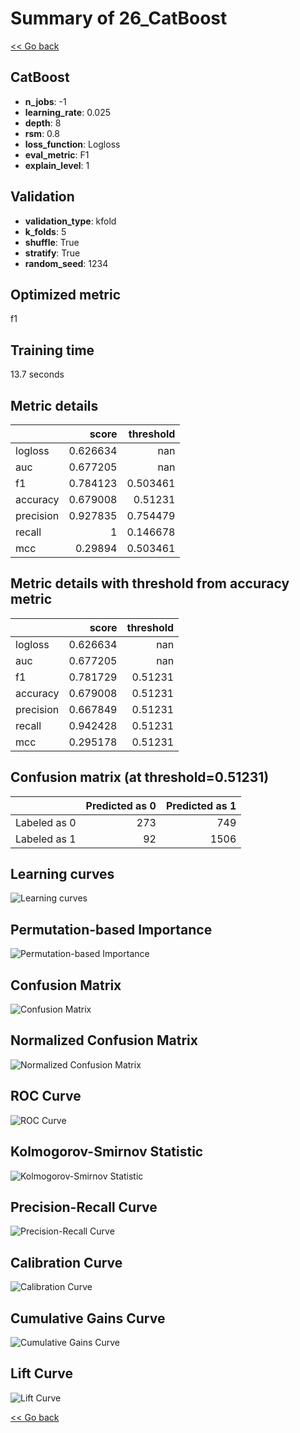 # Summary of 26_CatBoost

[<< Go back](../README.md)


## CatBoost
- **n_jobs**: -1
- **learning_rate**: 0.025
- **depth**: 8
- **rsm**: 0.8
- **loss_function**: Logloss
- **eval_metric**: F1
- **explain_level**: 1

## Validation
 - **validation_type**: kfold
 - **k_folds**: 5
 - **shuffle**: True
 - **stratify**: True
 - **random_seed**: 1234

## Optimized metric
f1

## Training time

13.7 seconds

## Metric details
|           |    score |   threshold |
|:----------|---------:|------------:|
| logloss   | 0.626634 |  nan        |
| auc       | 0.677205 |  nan        |
| f1        | 0.784123 |    0.503461 |
| accuracy  | 0.679008 |    0.51231  |
| precision | 0.927835 |    0.754479 |
| recall    | 1        |    0.146678 |
| mcc       | 0.29894  |    0.503461 |


## Metric details with threshold from accuracy metric
|           |    score |   threshold |
|:----------|---------:|------------:|
| logloss   | 0.626634 |   nan       |
| auc       | 0.677205 |   nan       |
| f1        | 0.781729 |     0.51231 |
| accuracy  | 0.679008 |     0.51231 |
| precision | 0.667849 |     0.51231 |
| recall    | 0.942428 |     0.51231 |
| mcc       | 0.295178 |     0.51231 |


## Confusion matrix (at threshold=0.51231)
|              |   Predicted as 0 |   Predicted as 1 |
|:-------------|-----------------:|-----------------:|
| Labeled as 0 |              273 |              749 |
| Labeled as 1 |               92 |             1506 |

## Learning curves
![Learning curves](learning_curves.png)

## Permutation-based Importance
![Permutation-based Importance](permutation_importance.png)
## Confusion Matrix

![Confusion Matrix](confusion_matrix.png)


## Normalized Confusion Matrix

![Normalized Confusion Matrix](confusion_matrix_normalized.png)


## ROC Curve

![ROC Curve](roc_curve.png)


## Kolmogorov-Smirnov Statistic

![Kolmogorov-Smirnov Statistic](ks_statistic.png)


## Precision-Recall Curve

![Precision-Recall Curve](precision_recall_curve.png)


## Calibration Curve

![Calibration Curve](calibration_curve_curve.png)


## Cumulative Gains Curve

![Cumulative Gains Curve](cumulative_gains_curve.png)


## Lift Curve

![Lift Curve](lift_curve.png)



[<< Go back](../README.md)
